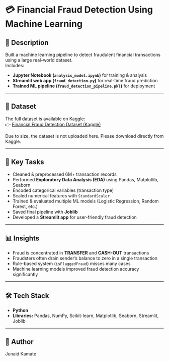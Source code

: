 # 💳 Financial Fraud Detection Using Machine Learning  

## 📄 Description  
Built a machine learning pipeline to detect fraudulent financial transactions using a large real-world dataset.  
Includes:  
- **Jupyter Notebook (`analysis_model.ipynb`)** for training & analysis  
- **Streamlit web app (`fraud_detection.py`)** for real-time fraud prediction  
- **Trained ML pipeline (`fraud_detection_pipeline.pkl`)** for deployment  

---

## 📂 Dataset  
The full dataset is available on Kaggle:  
👉 [Financial Fraud Detection Dataset (Kaggle)](https://www.kaggle.com/datasets/sriharshaeedala/financial-fraud-detection-dataset)  

Due to size, the dataset is not uploaded here. Please download directly from Kaggle.  

---

## 🧩 Key Tasks  
- Cleaned & preprocessed 6M+ transaction records  
- Performed **Exploratory Data Analysis (EDA)** using Pandas, Matplotlib, Seaborn  
- Encoded categorical variables (transaction type)  
- Scaled numerical features with `StandardScaler`  
- Trained & evaluated multiple ML models (Logistic Regression, Random Forest, etc.)  
- Saved final pipeline with **Joblib**  
- Developed a **Streamlit app** for user-friendly fraud detection  

---

## 📊 Insights  
- Fraud is concentrated in **TRANSFER** and **CASH-OUT** transactions  
- Fraudsters often drain sender’s balance to zero in a single transaction  
- Rule-based system (`isFlaggedFraud`) misses many cases  
- Machine learning models improved fraud detection accuracy significantly  

---

## 🛠️ Tech Stack  
- **Python**  
- **Libraries:** Pandas, NumPy, Scikit-learn, Matplotlib, Seaborn, Streamlit, Joblib  

---
## 👤 Author

Junaid Kamate

